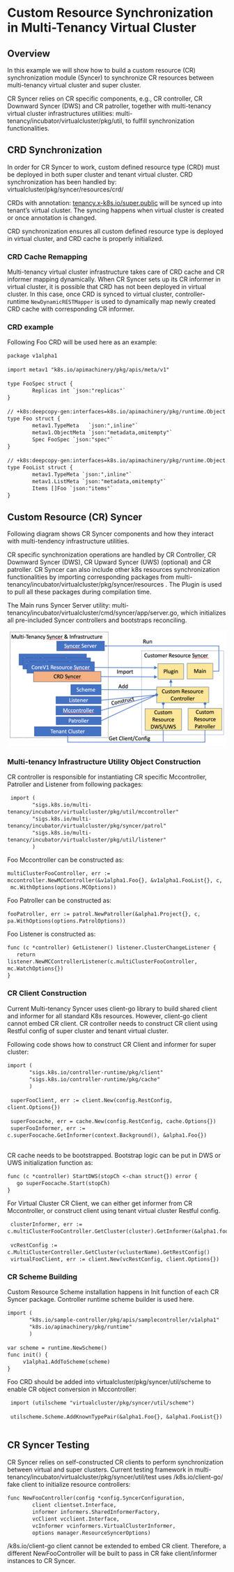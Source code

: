 # Custom Resource Synchronization in Multi-Tenancy Virtual Cluster

## Overview

In this example we will show how to build a custom resource (CR) synchronization module (Syncer) to synchronize CR resources between  multi-tenancy virtual cluster and super cluster.

CR Syncer relies on CR specific components, e.g., CR controller, CR Downward Syncer (DWS)  and CR patroller, together with multi-tenancy virtual cluster infrastructures utilities: multi-tenancy/incubator/virtualcluster/pkg/util,  to fulfill  synchronization functionalities. 


## CRD Synchronization

In order for CR Syncer to work, custom defined resource type (CRD) must be deployed in both super cluster and tenant virtual cluster. CRD synchronization has been handled by: virtualcluster/pkg/syncer/resources/crd/

CRDs with annotation: [tenancy.x-k8s.io/super.public](https://sigs.k8s.io/multi-tenancy/incubator/virtualcluster/pkg/syncer/constants/constants.go#L65-L66) will be synced up into tenant’s virtual cluster. The syncing happens when virtual cluster is created or once annotation is changed. 

CRD synchronization ensures all custom defined resource type is deployed in virtual cluster, and CRD cache is properly initialized.

### CRD Cache Remapping

Multi-tenancy virtual cluster infrastructure takes care of CRD cache and CR informer mapping dynamically. When CR Syncer sets up its CR informer in virtual cluster, it is possible that CRD has not been deployed in virtual cluster. In this case, once CRD is synced to virtual cluster,  controller-runtime `NewDynamicRESTMapper` is used to dynamically map newly created CRD cache with corresponding CR informer. 

### CRD example

Following Foo CRD will be used here as an example:

```
package v1alpha1

import metav1 "k8s.io/apimachinery/pkg/apis/meta/v1"

type FooSpec struct {
        Replicas int `json:"replicas"`
}

// +k8s:deepcopy-gen:interfaces=k8s.io/apimachinery/pkg/runtime.Object
type Foo struct {
        metav1.TypeMeta   `json:",inline"`
        metav1.ObjectMeta `json:"metadata,omitempty"`
        Spec FooSpec `json:"spec"`
}

// +k8s:deepcopy-gen:interfaces=k8s.io/apimachinery/pkg/runtime.Object
type FooList struct {
        metav1.TypeMeta `json:",inline"`
        metav1.ListMeta `json:"metadata,omitempty"`
        Items []Foo `json:"items"`
}
```

## Custom Resource (CR) Syncer 

Following diagram shows CR Syncer components and how they interact with multi-tendency infrastructure utilities. 

CR specific synchronization operations are handled by CR Controller, CR Downward Syncer (DWS), CR Upward Syncer (UWS) (optional) and CR patroller. CR Syncer can also include other k8s resources synchronization functionalities by importing corresponding packages from multi-tenancy/incubator/virtualcluster/pkg/syncer/resources .  The Plugin is used to pull all these packages during compilation time.

The Main runs Syncer Server utility: multi-tenancy/incubator/virtualcluster/cmd/syncer/app/server.go, which initializes all pre-included Syncer controllers and bootstraps reconciling.

![diagram](images/cr-syncer.png)

### Multi-tenancy Infrastructure Utility Object Construction

CR controller is responsible for instantiating CR specific Mccontroller, Patroller and Listener from following packages:

```
 import (
        "sigs.k8s.io/multi-tenancy/incubator/virtualcluster/pkg/util/mccontroller"
        "sigs.k8s.io/multi-tenancy/incubator/virtualcluster/pkg/syncer/patrol"
        "sigs.k8s.io/multi-tenancy/incubator/virtualcluster/pkg/util/listener"
        )
```

Foo Mccontroller can be constructed as:

```
multiClusterFooController, err := mccontroller.NewMCController(&v1alpha1.Foo{}, &v1alpha1.FooList{}, c,
 mc.WithOptions(options.MCOptions))
```

Foo Patroller can be constructed as:

```
fooPatroller, err := patrol.NewPatroller(&alpha1.Project{}, c, pa.WithOptions(options.PatrolOptions))
```

Foo Listener is constructed as:

```
func (c *controller) GetListener() listener.ClusterChangeListener {
   return listener.NewMCControllerListener(c.multiClusterFooController, mc.WatchOptions{})
}
```

### CR Client Construction

Current Multi-tenancy Syncer uses client-go library to build shared client and informer for all standard K8s resources. However, client-go client cannot embed CR client.  CR controller needs to construct CR client using Restful config of super cluster and tenant virtual cluster.

Following code shows how to construct CR Client and informer for super cluster:

```
import (
       "sigs.k8s.io/controller-runtime/pkg/client"
       "sigs.k8s.io/controller-runtime/pkg/cache"
       )
 
 superFooClient, err := client.New(config.RestConfig, client.Options{})
 
 superFoocache, err = cache.New(config.RestConfig, cache.Options{})
 superFooInformer, err := c.superFoocache.GetInformer(context.Background(), &alpha1.Foo{})
  
```

CR cache needs to be bootstrapped. Bootstrap logic can be put in DWS or UWS initialization function as:

```
func (c *controller) StartDWS(stopCh <-chan struct{}) error {
   go superFoocache.Start(stopCh)
}
```


For Virtual Cluster CR Client, we can either get informer from CR Mccontroller, or construct client using tenant virtual cluster Restful config.

```
 clusterInformer, err := c.multiClusterFooController.GetCluster(cluster).GetInformer(&alpha1.foo{})
 
 vcRestConfig := c.MultiClusterController.GetCluster(vclusterName).GetRestConfig()
 virtualFooClient, err := client.New(vcRestConfig, client.Options{})
```

### CR Scheme Building

Custom Resource Scheme installation happens in Init function of each CR Syncer package.  Controller runtime scheme builder is used here.

```
import (
       "k8s.io/sample-controller/pkg/apis/samplecontroller/v1alpha1" 
       "k8s.io/apimachinery/pkg/runtime"
       )

var scheme = runtime.NewScheme() 
func init() {
     v1alpha1.AddToScheme(scheme)
}
```


Foo CRD should be added into virtualcluster/pkg/syncer/util/scheme  to enable CR object conversion in Mccontroller:

```
 import (utilscheme "virtualcluster/pkg/syncer/util/scheme")
 
 utilscheme.Scheme.AddKnownTypePair(&alpha1.Foo{}, &alpha1.FooList{})
 
```

## CR Syncer Testing 

CR Syncer relies on self-constructed CR clients to perform synchronization between virtual and super clusters. Current testing framework in multi-tenancy/incubator/virtualcluster/pkg/syncer/util/test uses /k8s.io/client-go/ fake client to initialize resource controllers:

```
func NewFooController(config *config.SyncerConfiguration,
        client clientset.Interface,
        informer informers.SharedInformerFactory,
        vcClient vcclient.Interface,
        vcInformer vcinformers.VirtualClusterInformer,
        options manager.ResourceSyncerOptions)
```

/k8s.io/client-go client cannot be extended to embed CR client. Therefore, a different NewFooController will be built to pass in CR fake client/informer instances to CR Syncer. 

